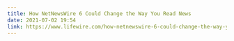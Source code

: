 ```yaml
---
title: How NetNewsWire 6 Could Change the Way You Read News
date: 2021-07-02 19:54
link: https://www.lifewire.com/how-netnewswire-6-could-change-the-way-you-read-news-5190136
---
```

